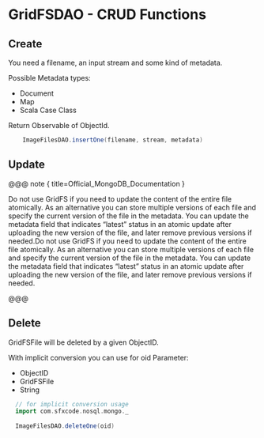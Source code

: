 # GridFSDAO - CRUD Functions

## Create

You need a filename, an input stream and some kind of metadata.

Possible Metadata types:

* Document
* Map
* Scala Case Class

Return Observable of ObjectId.

```scala
    ImageFilesDAO.insertOne(filename, stream, metadata)
```

## Update

@@@ note { title=Official_MongoDB_Documentation }

Do not use GridFS if you need to update the content of the entire file atomically. As an alternative you can store multiple versions of each file and specify the current version of the file in the metadata. You can update the metadata field that indicates “latest” status in an atomic update after uploading the new version of the file, and later remove previous versions if needed.Do not use GridFS if you need to update the content of the entire file atomically. As an alternative you can store multiple versions of each file and specify the current version of the file in the metadata. You can update the metadata field that indicates “latest” status in an atomic update after uploading the new version of the file, and later remove previous versions if needed.

@@@

## Delete

GridFSFile will be deleted by a given ObjectID.

With implicit conversion you can use for oid Parameter:

* ObjectID
* GridFSFile
* String

```scala
  // for implicit conversion usage
  import com.sfxcode.nosql.mongo._
  
  ImageFilesDAO.deleteOne(oid)
```